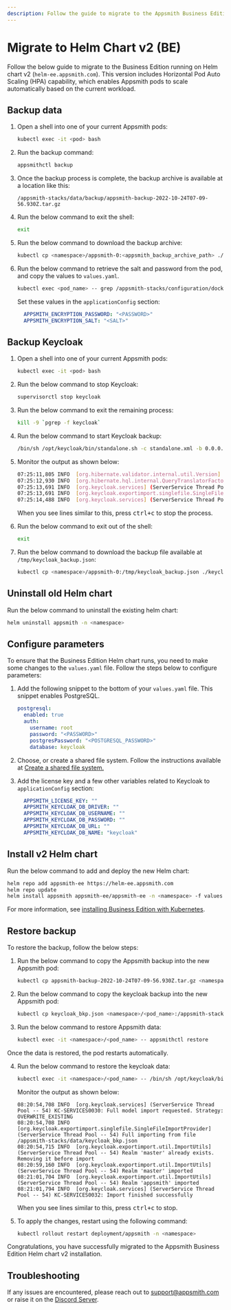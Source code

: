 ```yaml
---
description: Follow the guide to migrate to the Appsmith Business Edition running on Helm chart v2.
---
```

# Migrate to Helm Chart v2 (BE)

Follow the below guide to migrate to the Business Edition running on Helm chart v2 (`helm-ee.appsmith.com`). This version includes Horizontal Pod Auto Scaling (HPA) capability, which enables Appsmith pods to scale automatically based on the current workload.

## Backup data

1. Open a shell into one of your current Appsmith pods:

   ```bash
   kubectl exec -it <pod> bash
   ```

2. Run the backup command:

   ```bash
   appsmithctl backup
   ```

3. Once the backup process is complete, the backup archive is available at a location like this:

   ```
   /appsmith-stacks/data/backup/appsmith-backup-2022-10-24T07-09-56.930Z.tar.gz
   ```

4. Run the below command to exit the shell:
   
   ```bash
   exit
   ```

5. Run the below command to download the backup archive:

   ```bash
   kubectl cp <namespace>/appsmith-0:<appsmith_backup_archive_path> ./appsmith-ee-backup.tar.gz
   ```

6. Run the below command to retrieve the salt and password from the pod, and copy the values to `values.yaml`.

   ```bash
   kubectl exec <pod_name> -- grep /appsmith-stacks/configuration/docker.env APPSMITH_ENCRYPTION_
   ```

   Set these values in the `applicationConfig` section:

   ```yaml
     APPSMITH_ENCRYPTION_PASSWORD: "<PASSWORD>"
     APPSMITH_ENCRYPTION_SALT: "<SALT>"
   ```

## Backup Keycloak

1. Open a shell into one of your current Appsmith pods:

   ```bash
   kubectl exec -it <pod> bash
   ```

2. Run the below command to stop Keycloak:

   ```bash
   supervisorctl stop keycloak
   ```

3. Run the below command to exit the remaining process:

   ``` bash
   kill -9 `pgrep -f keycloak`
   ```

4. Run the below command to start Keycloak backup:

   ``` bash
   /bin/sh /opt/keycloak/bin/standalone.sh -c standalone.xml -b 0.0.0.0 -Djboss.socket.binding.port-offset=1 -Dkeycloak.migration.action=export -Dkeycloak.migration.provider=singleFile -Dkeycloak.migration.file=/tmp/keycloak_backup.json
   ```

5. Monitor the output as shown below:

   ```bash
   07:25:11,805 INFO  [org.hibernate.validator.internal.util.Version] (ServerService Thread Pool -- 57) HV000001: Hibernate Validator 6.0.22.Final
   07:25:12,930 INFO  [org.hibernate.hql.internal.QueryTranslatorFactoryInitiator] (ServerService Thread Pool -- 57) HHH000397: Using ASTQueryTranslatorFactory
   07:25:13,691 INFO  [org.keycloak.services] (ServerService Thread Pool -- 57) KC-SERVICES0033: Full model export requested
   07:25:13,691 INFO  [org.keycloak.exportimport.singlefile.SingleFileExportProvider] (ServerService Thread Pool -- 57) Exporting model into file /appsmith-stacks/data/keycloak_bkp/keycloak_backup.json
   07:25:14,488 INFO  [org.keycloak.services] (ServerService Thread Pool -- 57) KC-SERVICES0035: Export finished successfully
   ```

   When you see lines similar to this, press <kbd>ctrl+c</kbd> to stop the process.

6. Run the below command to exit out of the shell:

   ```bash
   exit
   ```

7. Run the below command to download the backup file available at `/tmp/keycloak_backup.json`:

   ```bash
   kubectl cp <namespace>/appsmith-0:/tmp/keycloak_backup.json ./keycloak_bkp.json
   ```

## Uninstall old Helm chart

Run the below command to uninstall the existing helm chart:

```bash
helm uninstall appsmith -n <namespace>
```

## Configure parameters

To ensure that the Business Edition Helm chart runs, you need to make some changes to the `values.yaml` file. Follow the steps below to configure parameters:

1. Add the following snippet to the bottom of your `values.yaml` file. This snippet enables PostgreSQL.

   ```yaml
   postgresql:
     enabled: true
     auth:
       username: root
       password: "<PASSWORD>"
       postgresPassword: "<POSTGRESQL_PASSWORD>"
       database: keycloak
   ```

2. Choose, or create a shared file system. Follow the instructions available at [Create a shared file system.](/getting-started/setup/installation-guides/kubernetes#create-a-shared-file-system)

3. Add the license key and a few other variables related to Keycloak to `applicationConfig` section:

   ```yaml
     APPSMITH_LICENSE_KEY: ""
     APPSMITH_KEYCLOAK_DB_DRIVER: ""
     APPSMITH_KEYCLOAK_DB_USERNAME: ""
     APPSMITH_KEYCLOAK_DB_PASSWORD: ""
     APPSMITH_KEYCLOAK_DB_URL: ""
     APPSMITH_KEYCLOAK_DB_NAME: "keycloak"
   ```

## Install v2 Helm chart 

Run the below command to add and deploy the new Helm chart:

   ```bash
   helm repo add appsmith-ee https://helm-ee.appsmith.com
   helm repo update
   helm install appsmith appsmith-ee/appsmith-ee -n <namespace> -f values.yaml
   ```

For more information, see [installing Business Edition with Kubernetes](/getting-started/setup/installation-guides/kubernetes#install-appsmith).

## Restore backup

To restore the backup, follow the below steps:

1. Run the below command to copy the Appsmith backup into the new Appsmith pod:

   ```bash
   kubectl cp appsmith-backup-2022-10-24T07-09-56.930Z.tar.gz <namespace>/<pod_name>:/appsmith-stacks/data/backup/
   ```

2. Run the below command to copy the keycloak backup into the new Appsmith pod:

   ```bash
   kubectl cp keycloak_bkp.json <namespace>/<pod_name>:/appsmith-stacks/data/
   ```

3. Run the below command to restore Appsmith data:

   ```bash
   kubectl exec -it <namespace>/<pod_name> -- appsmithctl restore
   ```

 Once the data is restored, the pod restarts automatically.

4. Run the below command to restore the keycloak data:

   ```bash
   kubectl exec -it <namespace>/<pod_name> -- /bin/sh /opt/keycloak/bin/standalone.sh -b 0.0.0.0 -Djboss.socket.binding.port-offset=1 -Dkeycloak.migration.action=import -Dkeycloak.migration.provider=singleFile -Dkeycloak.migration.file=/appsmith-stacks/data/keycloak_bkp.json -Dkeycloak.migration.strategy=OVERWRITE_EXISTING
   ```

    Monitor the output as shown below:

   ```
   08:20:54,708 INFO  [org.keycloak.services] (ServerService Thread Pool -- 54) KC-SERVICES0030: Full model import requested. Strategy: OVERWRITE_EXISTING
   08:20:54,708 INFO  [org.keycloak.exportimport.singlefile.SingleFileImportProvider] (ServerService Thread Pool -- 54) Full importing from file /appsmith-stacks/data/keycloak_bkp.json
   08:20:54,715 INFO  [org.keycloak.exportimport.util.ImportUtils] (ServerService Thread Pool -- 54) Realm 'master' already exists. Removing it before import
   08:20:59,160 INFO  [org.keycloak.exportimport.util.ImportUtils] (ServerService Thread Pool -- 54) Realm 'master' imported
   08:21:01,704 INFO  [org.keycloak.exportimport.util.ImportUtils] (ServerService Thread Pool -- 54) Realm 'appsmith' imported
   08:21:01,794 INFO  [org.keycloak.services] (ServerService Thread Pool -- 54) KC-SERVICES0032: Import finished successfully
   ```

   When you see lines similar to this, press <kbd>ctrl+c</kbd> to stop.

5. To apply the changes, restart using the following command:

   ```bash
   kubectl rollout restart deployment/appsmith -n <namespace>
   ```

Congratulations, you have successfully migrated to the Appsmith Business Edition Helm chart v2 installation.

## Troubleshooting
If any issues are encountered, please reach out to [support@appsmith.com](mailto:support@appsmith.com) or raise it on the [Discord Server](https://discord.com/invite/rBTTVJp).